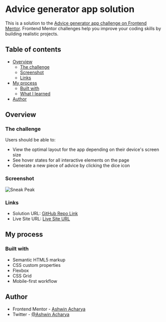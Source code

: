 # Advice generator app solution

This is a solution to the [Advice generator app challenge on Frontend Mentor](https://www.frontendmentor.io/challenges/advice-generator-app-QdUG-13db). Frontend Mentor challenges help you improve your coding skills by building realistic projects.

## Table of contents

- [Overview](#overview)
  - [The challenge](#the-challenge)
  - [Screenshot](#screenshot)
  - [Links](#links)
- [My process](#my-process)
  - [Built with](#built-with)
  - [What I learned](#what-i-learned)
- [Author](#author)

## Overview

### The challenge

Users should be able to:

- View the optimal layout for the app depending on their device's screen size
- See hover states for all interactive elements on the page
- Generate a new piece of advice by clicking the dice icon

### Screenshot

![Sneak Peak](https://user-images.githubusercontent.com/87590123/184545655-208bcb7a-db0e-4927-8a55-7015025d501c.png)


### Links

- Solution URL: [GitHub Repo Link](https://github.com/ashwin-acharya01/Advice-Generator-App)
- Live Site URL: [Live Site URL](https://advicegeneratorappfm.netlify.app)

## My process

### Built with

- Semantic HTML5 markup
- CSS custom properties
- Flexbox
- CSS Grid
- Mobile-first workflow

## Author

- Frontend Mentor - [Ashwin Acharya](https://www.frontendmentor.io/profile/ashwin-acharya01)
- Twitter - [@Ashwin Acharya](https://twitter.com/AshwinA61109683)


